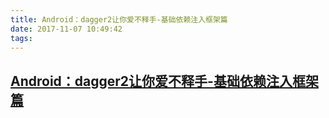 ```yaml
---
title: Android：dagger2让你爱不释手-基础依赖注入框架篇
date: 2017-11-07 10:49:42
tags:
---
```


## [Android：dagger2让你爱不释手-基础依赖注入框架篇](http://www.jianshu.com/p/cd2c1c9f68d4)

